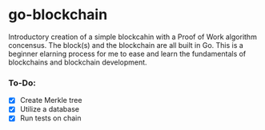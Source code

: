 # go-blockchain
Introductory creation of a simple blockcahin with a Proof of Work algorithm concensus. The block(s) and the blockchain are all built in Go.
This is a beginner elarning process for me to ease and learn the fundamentals of blockchains and blockchain development. 

### To-Do:
  - [x] Create Merkle tree
  - [x] Utilize a database
  - [x] Run tests on chain
